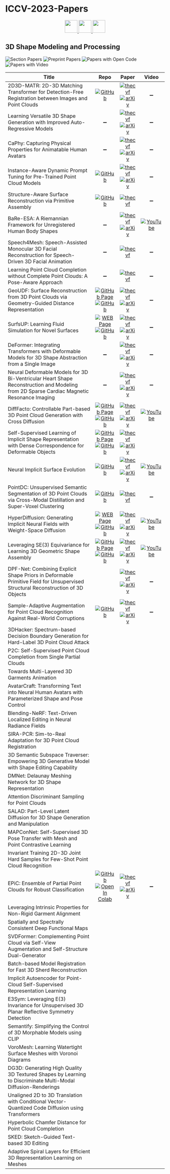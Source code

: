 # ICCV-2023-Papers

<div align="center">
    <a href="https://github.com/DmitryRyumin/ICCV-2023-Papers/blob/main/sections/object-pose-estimation-and-tracking.md">
        <img src="https://cdn.jsdelivr.net/gh/DmitryRyumin/NewEraAI-Papers@main/images/left.svg" width="40" />
    </a>
    <a href="https://github.com/DmitryRyumin/ICCV-2023-Papers/">
        <img src="https://cdn.jsdelivr.net/gh/DmitryRyumin/NewEraAI-Papers@main/images/home.svg" width="40" />
    </a>
    <a href="https://github.com/DmitryRyumin/ICCV-2023-Papers/blob/main/sections/human-poseshape-estimation.md">
        <img src="https://cdn.jsdelivr.net/gh/DmitryRyumin/NewEraAI-Papers@main/images/right.svg" width="40" />
    </a>
</div>

## 3D Shape Modeling and Processing

![Section Papers](https://img.shields.io/badge/Section%20Papers-soon-42BA16) ![Preprint Papers](https://img.shields.io/badge/Preprint%20Papers-soon-b31b1b) ![Papers with Open Code](https://img.shields.io/badge/Papers%20with%20Open%20Code-soon-1D7FBF) ![Papers with Video](https://img.shields.io/badge/Papers%20with%20Video-soon-FF0000)

| **Title** | **Repo** | **Paper** | **Video** |
|-----------|:--------:|:---------:|:---------:|
| 2D3D-MATR: 2D-3D Matching Transformer for Detection-Free Registration between Images and Point Clouds | [![GitHub](https://img.shields.io/github/stars/minhaolee/2D3DMATR)](https://github.com/minhaolee/2D3DMATR) | [![thecvf](https://img.shields.io/badge/pdf-thecvf-7395C5.svg)](https://openaccess.thecvf.com/content/ICCV2023/papers/Li_2D3D-MATR_2D-3D_Matching_Transformer_for_Detection-Free_Registration_Between_Images_and_ICCV_2023_paper.pdf) <br /> [![arXiv](https://img.shields.io/badge/arXiv-2308.05667-b31b1b.svg)](https://arxiv.org/abs/2308.05667) | :heavy_minus_sign: |
| Learning Versatile 3D Shape Generation with Improved Auto-Regressive Models | :heavy_minus_sign: | [![thecvf](https://img.shields.io/badge/pdf-thecvf-7395C5.svg)](https://openaccess.thecvf.com/content/ICCV2023/papers/Luo_Learning_Versatile_3D_Shape_Generation_with_Improved_Auto-regressive_Models_ICCV_2023_paper.pdf) <br /> [![arXiv](https://img.shields.io/badge/arXiv-2303.14700-b31b1b.svg)](https://arxiv.org/abs/2303.14700) | :heavy_minus_sign: |
| CaPhy: Capturing Physical Properties for Animatable Human Avatars | :heavy_minus_sign: | [![thecvf](https://img.shields.io/badge/pdf-thecvf-7395C5.svg)](https://openaccess.thecvf.com/content/ICCV2023/papers/Su_CaPhy_Capturing_Physical_Properties_for_Animatable_Human_Avatars_ICCV_2023_paper.pdf) <br /> [![arXiv](https://img.shields.io/badge/arXiv-2308.05925-b31b1b.svg)](https://arxiv.org/abs/2308.05925) | :heavy_minus_sign: |
| Instance-Aware Dynamic Prompt Tuning for Pre-Trained Point Cloud Models | [![GitHub](https://img.shields.io/github/stars/zyh16143998882/ICCV23-IDPT)](https://github.com/zyh16143998882/ICCV23-IDPT) | [![thecvf](https://img.shields.io/badge/pdf-thecvf-7395C5.svg)](https://openaccess.thecvf.com/content/ICCV2023/papers/Zha_Instance-aware_Dynamic_Prompt_Tuning_for_Pre-trained_Point_Cloud_Models_ICCV_2023_paper.pdf) <br /> [![arXiv](https://img.shields.io/badge/arXiv-2304.07221-b31b1b.svg)](https://arxiv.org/abs/2304.07221) | :heavy_minus_sign: |
| Structure-Aware Surface Reconstruction via Primitive Assembly | [![GitHub](https://img.shields.io/github/stars/xiaowuga/PrimFit)](https://github.com/xiaowuga/PrimFit) | [![thecvf](https://img.shields.io/badge/pdf-thecvf-7395C5.svg)](https://openaccess.thecvf.com/content/ICCV2023/papers/Jiang_Structure-Aware_Surface_Reconstruction_via_Primitive_Assembly_ICCV_2023_paper.pdf) | :heavy_minus_sign: |
| BaRe-ESA: A Riemannian Framework for Unregistered Human Body Shapes | :heavy_minus_sign: | [![thecvf](https://img.shields.io/badge/pdf-thecvf-7395C5.svg)](https://openaccess.thecvf.com/content/ICCV2023/papers/Hartman_BaRe-ESA_A_Riemannian_Framework_for_Unregistered_Human_Body_Shapes_ICCV_2023_paper.pdf) <br /> [![arXiv](https://img.shields.io/badge/arXiv-2211.13185-b31b1b.svg)](https://arxiv.org/abs/2211.13185) | [![YouTube](https://img.shields.io/badge/YouTube-%23FF0000.svg?style=for-the-badge&logo=YouTube&logoColor=white)](https://www.youtube.com/watch?v=5bLGru_OOJQ) |
| Speech4Mesh: Speech-Assisted Monocular 3D Facial Reconstruction for Speech-Driven 3D Facial Animation | :heavy_minus_sign: | [![thecvf](https://img.shields.io/badge/pdf-thecvf-7395C5.svg)](https://openaccess.thecvf.com/content/ICCV2023/papers/He_Speech4Mesh_Speech-Assisted_Monocular_3D_Facial_Reconstruction_for_Speech-Driven_3D_Facial_ICCV_2023_paper.pdf) | :heavy_minus_sign: |
| Learning Point Cloud Completion without Complete Point Clouds: A Pose-Aware Approach | :heavy_minus_sign: | [![thecvf](https://img.shields.io/badge/pdf-thecvf-7395C5.svg)](https://openaccess.thecvf.com/content/ICCV2023/papers/Kim_Learning_Point_Cloud_Completion_without_Complete_Point_Clouds_A_Pose-Aware_ICCV_2023_paper.pdf) | :heavy_minus_sign: |
| GeoUDF: Surface Reconstruction from 3D Point Clouds via Geometry-Guided Distance Representation | [![GitHub Page](https://img.shields.io/badge/GitHub-Page-159957.svg)](https://rsy6318.github.io/GeoUDF.html) <br /> [![GitHub](https://img.shields.io/github/stars/rsy6318/GeoUDF)](https://github.com/rsy6318/GeoUDF) | [![thecvf](https://img.shields.io/badge/pdf-thecvf-7395C5.svg)](https://openaccess.thecvf.com/content/ICCV2023/papers/Ren_GeoUDF_Surface_Reconstruction_from_3D_Point_Clouds_via_Geometry-guided_Distance_ICCV_2023_paper.pdf) <br /> [![arXiv](https://img.shields.io/badge/arXiv-2211.16762-b31b1b.svg)](https://arxiv.org/abs/2211.16762) | :heavy_minus_sign: |
| SurfsUP: Learning Fluid Simulation for Novel Surfaces | [![WEB Page](https://img.shields.io/badge/WEB-Page-159957.svg)](https://surfsup.cs.columbia.edu/) <br /> [![GitHub](https://img.shields.io/github/stars/cvlab-columbia/surfsup)](https://github.com/cvlab-columbia/surfsup) | [![thecvf](https://img.shields.io/badge/pdf-thecvf-7395C5.svg)](https://openaccess.thecvf.com/content/ICCV2023/papers/Mani_SurfsUP_Learning_Fluid_Simulation_for_Novel_Surfaces_ICCV_2023_paper.pdf) <br /> [![arXiv](https://img.shields.io/badge/arXiv-2304.06197-b31b1b.svg)](https://arxiv.org/abs/2304.06197) | :heavy_minus_sign: |
| DeFormer: Integrating Transformers with Deformable Models for 3D Shape Abstraction from a Single Image | :heavy_minus_sign: | [![thecvf](https://img.shields.io/badge/pdf-thecvf-7395C5.svg)](https://openaccess.thecvf.com/content/ICCV2023/papers/Liu_DeFormer_Integrating_Transformers_with_Deformable_Models_for_3D_Shape_Abstraction_ICCV_2023_paper.pdf) <br /> [![arXiv](https://img.shields.io/badge/arXiv-2309.12594-b31b1b.svg)](https://arxiv.org/abs/2309.12594) | :heavy_minus_sign: |
| Neural Deformable Models for 3D Bi-Ventricular Heart Shape Reconstruction and Modeling from 2D Sparse Cardiac Magnetic Resonance Imaging | :heavy_minus_sign: | [![thecvf](https://img.shields.io/badge/pdf-thecvf-7395C5.svg)](https://openaccess.thecvf.com/content/ICCV2023/papers/Ye_Neural_Deformable_Models_for_3D_Bi-Ventricular_Heart_Shape_Reconstruction_and_ICCV_2023_paper.pdf) <br /> [![arXiv](https://img.shields.io/badge/arXiv-2307.07693-b31b1b.svg)](https://arxiv.org/abs/2307.07693) | :heavy_minus_sign: |
| DiffFacto: Controllable Part-based 3D Point Cloud Generation with Cross Diffusion | [![GitHub Page](https://img.shields.io/badge/GitHub-Page-159957.svg)](https://difffacto.github.io/) <br /> [![GitHub](https://img.shields.io/github/stars/diffFacto/diffFacto)](https://github.com/diffFacto/diffFacto) | [![thecvf](https://img.shields.io/badge/pdf-thecvf-7395C5.svg)](https://openaccess.thecvf.com/content/ICCV2023/papers/Nakayama_DiffFacto_Controllable_Part-Based_3D_Point_Cloud_Generation_with_Cross_Diffusion_ICCV_2023_paper.pdf) <br /> [![arXiv](https://img.shields.io/badge/arXiv-2305.01921-b31b1b.svg)](https://arxiv.org/abs/2305.01921) | [![YouTube](https://img.shields.io/badge/YouTube-%23FF0000.svg?style=for-the-badge&logo=YouTube&logoColor=white)](https://www.youtube.com/watch?v=gwlqiJP5izI) |
| Self-Supervised Learning of Implicit Shape Representation with Dense Correspondence for Deformable Objects | [![GitHub Page](https://img.shields.io/badge/GitHub-Page-159957.svg)](https://iscas3dv.github.io/deformshape/) <br /> [![GitHub](https://img.shields.io/github/stars/iscas3dv/deformshape)](https://github.com/iscas3dv/deformshape) | [![thecvf](https://img.shields.io/badge/pdf-thecvf-7395C5.svg)](https://openaccess.thecvf.com/content/ICCV2023/papers/Zhang_Self-supervised_Learning_of_Implicit_Shape_Representation_with_Dense_Correspondence_for_ICCV_2023_paper.pdf) <br /> [![arXiv](https://img.shields.io/badge/arXiv-2308.12590-b31b1b.svg)](https://arxiv.org/abs/2308.12590) |  |
| Neural Implicit Surface Evolution | [![GitHub](https://img.shields.io/github/stars/dsilvavinicius/nise)](https://github.com/dsilvavinicius/nise) | [![thecvf](https://img.shields.io/badge/pdf-thecvf-7395C5.svg)](https://openaccess.thecvf.com/content/ICCV2023/papers/Novello_Neural_Implicit_Surface_Evolution_ICCV_2023_paper.pdf) <br /> [![arXiv](https://img.shields.io/badge/arXiv-2201.09636-b31b1b.svg)](https://arxiv.org/abs/2201.09636) | [![YouTube](https://img.shields.io/badge/YouTube-%23FF0000.svg?style=for-the-badge&logo=YouTube&logoColor=white)](https://www.youtube.com/watch?v=8NqwLkhaRBU) |
| PointDC: Unsupervised Semantic Segmentation of 3D Point Clouds via Cross-Modal Distillation and Super-Voxel Clustering | [![GitHub](https://img.shields.io/github/stars/SCUT-BIP-Lab/PointDC)](https://github.com/SCUT-BIP-Lab/PointDC) | [![thecvf](https://img.shields.io/badge/pdf-thecvf-7395C5.svg)](https://openaccess.thecvf.com/content/ICCV2023/papers/Chen_PointDC_Unsupervised_Semantic_Segmentation_of_3D_Point_Clouds_via_Cross-Modal_ICCV_2023_paper.pdf) | :heavy_minus_sign: |
| HyperDiffusion: Generating Implicit Neural Fields with Weight-Space Diffusion | [![WEB Page](https://img.shields.io/badge/WEB-Page-159957.svg)](https://ziyaerkoc.com/hyperdiffusion/) <br /> [![GitHub](https://img.shields.io/github/stars/Rgtemze/HyperDiffusion)](https://github.com/Rgtemze/HyperDiffusion) | [![thecvf](https://img.shields.io/badge/pdf-thecvf-7395C5.svg)](https://openaccess.thecvf.com/content/ICCV2023/papers/Erkoc_HyperDiffusion_Generating_Implicit_Neural_Fields_with_Weight-Space_Diffusion_ICCV_2023_paper.pdf) <br /> [![arXiv](https://img.shields.io/badge/arXiv-2303.17015-b31b1b.svg)](https://arxiv.org/abs/2303.17015) | [![YouTube](https://img.shields.io/badge/YouTube-%23FF0000.svg?style=for-the-badge&logo=YouTube&logoColor=white)](https://www.youtube.com/watch?v=wjFpsKdo-II) |
| Leveraging SE(3) Equivariance for Learning 3D Geometric Shape Assembly | [![GitHub Page](https://img.shields.io/badge/GitHub-Page-159957.svg)](https://crtie.github.io/SE-3-part-assembly/) <br /> [![GitHub](https://img.shields.io/github/stars/crtie/Leveraging-SE-3-Equivariance-for-Learning-3D-Geometric-Shape-Assembly)](https://github.com/crtie/Leveraging-SE-3-Equivariance-for-Learning-3D-Geometric-Shape-Assembly) | [![thecvf](https://img.shields.io/badge/pdf-thecvf-7395C5.svg)](https://openaccess.thecvf.com/content/ICCV2023/papers/Wu_Leveraging_SE3_Equivariance_for_Learning_3D_Geometric_Shape_Assembly_ICCV_2023_paper.pdf) <br /> [![arXiv](https://img.shields.io/badge/arXiv-2309.06810-b31b1b.svg)](https://arxiv.org/abs/2309.06810) | [![YouTube](https://img.shields.io/badge/YouTube-%23FF0000.svg?style=for-the-badge&logo=YouTube&logoColor=white)](https://www.youtube.com/watch?v=pEtIAal-xgQ) |
| DPF-Net: Combining Explicit Shape Priors in Deformable Primitive Field for Unsupervised Structural Reconstruction of 3D Objects |  | [![thecvf](https://img.shields.io/badge/pdf-thecvf-7395C5.svg)](https://openaccess.thecvf.com/content/ICCV2023/papers/Shuai_DPF-Net_Combining_Explicit_Shape_Priors_in_Deformable_Primitive_Field_for_ICCV_2023_paper.pdf) <br /> [![arXiv](https://img.shields.io/badge/arXiv-2308.13225-b31b1b.svg)](https://arxiv.org/abs/2308.13225) | :heavy_minus_sign: |
| Sample-Adaptive Augmentation for Point Cloud Recognition Against Real-World Corruptions | [![GitHub](https://img.shields.io/github/stars/Roywangj/AdaptPoint)](https://github.com/Roywangj/AdaptPoint) | [![thecvf](https://img.shields.io/badge/pdf-thecvf-7395C5.svg)](https://openaccess.thecvf.com/content/ICCV2023/papers/Wang_Sample-adaptive_Augmentation_for_Point_Cloud_Recognition_Against_Real-world_Corruptions_ICCV_2023_paper.pdf) <br /> [![arXiv](https://img.shields.io/badge/arXiv-2309.10431-b31b1b.svg)](https://arxiv.org/abs/2309.10431) | :heavy_minus_sign: |
| 3DHacker: Spectrum-based Decision Boundary Generation for Hard-Label 3D Point Cloud Attack |  |  |  |
| P2C: Self-Supervised Point Cloud Completion from Single Partial Clouds |  |  |  |
| Towards Multi-Layered 3D Garments Animation |  |  |  |
| AvatarCraft: Transforming Text into Neural Human Avatars with Parameterized Shape and Pose Control |  |  |  |
| Blending-NeRF: Text-Driven Localized Editing in Neural Radiance Fields |  |  |  |
| SIRA-PCR: Sim-to-Real Adaptation for 3D Point Cloud Registration |  |  |  |
| 3D Semantic Subspace Traverser: Empowering 3D Generative Model with Shape Editing Capability |  |  |  |
| DMNet: Delaunay Meshing Network for 3D Shape Representation |  |  |  |
| Attention Discriminant Sampling for Point Clouds |  |  |  |
| SALAD: Part-Level Latent Diffusion for 3D Shape Generation and Manipulation |  |  |  |
| MAPConNet: Self-Supervised 3D Pose Transfer with Mesh and Point Contrastive Learning |  |  |  |
| Invariant Training 2D-3D Joint Hard Samples for Few-Shot Point Cloud Recognition |  |  |  |
| EPiC: Ensemble of Partial Point Clouds for Robust Classification | [![GitHub](https://img.shields.io/github/stars/yossilevii100/EPiC)](https://github.com/yossilevii100/EPiC) <br /> [![Open In Colab](https://colab.research.google.com/assets/colab-badge.svg)](https://colab.research.google.com/gist/yossilevii100/ce4cae6c26e7c3d3358c4fb7dda3bec4/untitled5.ipynb) | [![thecvf](https://img.shields.io/badge/pdf-thecvf-7395C5.svg)](https://openaccess.thecvf.com/content/ICCV2023/papers/Levi_EPiC_Ensemble_of_Partial_Point_Clouds_for_Robust_Classification_ICCV_2023_paper.pdf) <br /> [![arXiv](https://img.shields.io/badge/arXiv-2303.11419-b31b1b.svg)](https://arxiv.org/abs/2303.11419) | :heavy_minus_sign: |
| Leveraging Intrinsic Properties for Non-Rigid Garment Alignment |  |  |  |
| Spatially and Spectrally Consistent Deep Functional Maps |  |  |  |
| SVDFormer: Complementing Point Cloud via Self-View Augmentation and Self-Structure Dual-Generator |  |  |  |
| Batch-based Model Registration for Fast 3D Sherd Reconstruction |  |  |  |
| Implicit Autoencoder for Point-Cloud Self-Supervised Representation Learning |  |  |  |
| E3Sym: Leveraging E(3) Invariance for Unsupervised 3D Planar Reflective Symmetry Detection |  |  |  |
| Semantify: Simplifying the Control of 3D Morphable Models using CLIP |  |  |  |
| VoroMesh: Learning Watertight Surface Meshes with Voronoi Diagrams |  |  |  |
| DG3D: Generating High Quality 3D Textured Shapes by Learning to Discriminate Multi-Modal Diffusion-Renderings |  |  |  |
| Unaligned 2D to 3D Translation with Conditional Vector-Quantized Code Diffusion using Transformers |  |  |  |
| Hyperbolic Chamfer Distance for Point Cloud Completion |  |  |  |
| SKED: Sketch-Guided Text-based 3D Editing |  |  |  |
| Adaptive Spiral Layers for Efficient 3D Representation Learning on Meshes |  |  |  |
